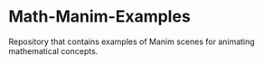 # Math-Manim-Examples
Repository that contains examples of Manim scenes for animating mathematical concepts. 
